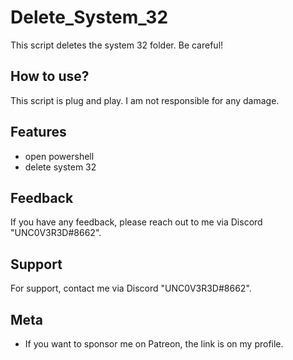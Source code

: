 
# Delete_System_32

This script deletes the system 32 folder. Be careful!




## How to use?

This script is plug and play. I am not responsible for any damage.




## Features

- open powershell
- delete system 32





## Feedback

If you have any feedback, please reach out to me via Discord "UNC0V3R3D#8662".






## Support

For support, contact me via  Discord "UNC0V3R3D#8662".


## Meta


- If you want to sponsor me on Patreon, the link is on my profile.


